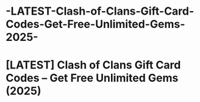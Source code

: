 # -LATEST-Clash-of-Clans-Gift-Card-Codes-Get-Free-Unlimited-Gems-2025-
# [LATEST] Clash of Clans Gift Card Codes – Get Free Unlimited Gems (2025)
